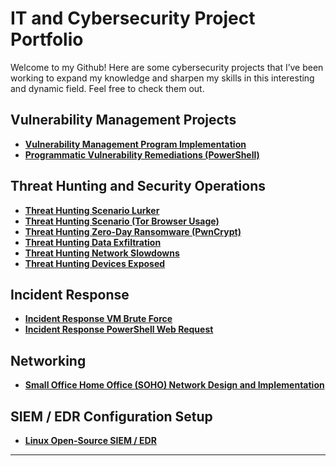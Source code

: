 # IT and Cybersecurity Project Portfolio

Welcome to my Github! Here are some cybersecurity projects that I’ve been working to expand my knowledge and sharpen my skills in this interesting and dynamic field. Feel free to check them out. 

## Vulnerability Management Projects

- **[Vulnerability Management Program Implementation](https://github.com/askonube/vulnerability-management-program)**
- **[Programmatic Vulnerability Remediations (PowerShell)](https://github.com/askonube/Programmatic-Vulnerability-Remediations)**

## Threat Hunting and Security Operations

- **[Threat Hunting Scenario Lurker](https://github.com/askonube/Threat-Hunting-Scenario-Lurker)**
- **[Threat Hunting Scenario (Tor Browser Usage)](https://github.com/askonube/threat-hunting-scenario-tor)**
- **[Threat Hunting Zero-Day Ransomware (PwnCrypt)](https://github.com/askonube/TH-Zero-Day-Ransomware)**
- **[Threat Hunting Data Exfiltration](https://github.com/askonube/IR-Data-Exfiltration)**
- **[Threat Hunting Network Slowdowns](https://github.com/askonube/IR-Network-Slowdowns)**
- **[Threat Hunting Devices Exposed](https://github.com/askonube/IR-Devices-Exposed-Internet)**


## Incident Response

- **[Incident Response VM Brute Force](https://github.com/askonube/IR-VM-Brute-Force)**
- **[Incident Response PowerShell Web Request](https://github.com/askonube/IR-Powershell-Web-Request)**


## Networking
- **[Small Office Home Office (SOHO) Network Design and Implementation](https://github.com/askonube/SOHO-Network)**

## SIEM / EDR Configuration Setup
- **[Linux Open-Source SIEM / EDR](https://github.com/askonube/Open-Source-SIEM-EDR)**

<hr/>



[email]: https://gmail.com/___________
[linkedin]: https://linkedin.com/in/___________

<!--
<img width="35" alt="image" src="https://github.com/user-attachments/assets/2f41c7cd-5ea8-4475-b451-a37161b6c3fb"> 
<img width="35" alt="image" src="https://github.com/user-attachments/assets/77649969-9910-4994-8b96-74a116cfb2a8">
-->

